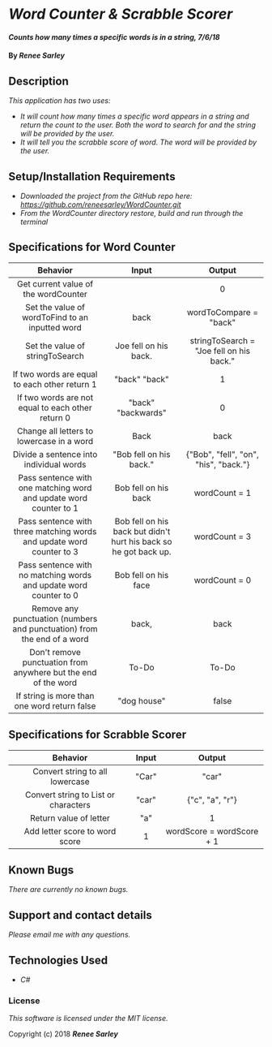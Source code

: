 # _Word Counter & Scrabble Scorer_

#### _Counts how many times a specific words is in a string, 7/6/18_

#### By _**Renee Sarley**_

## Description

_This application has two uses:_
* _It will count how many times a specific word appears in a string and return the count to the user. Both the word to search for and the string will be provided by the user._
* _It will tell you the scrabble score of word. The word will be provided by the user._

## Setup/Installation Requirements

* _Downloaded the project from the GitHub repo here: https://github.com/reneesarley/WordCounter.git_
* _From the WordCounter directory restore, build and run through the terminal_

## Specifications for Word Counter

|Behavior  |     Input     | Output|
|:----------:|:-------------:|:------:|
| Get current value of the wordCounter|  | 0 |
| Set the value of wordToFind to an inputted word | back  | wordToCompare = "back" |
| Set the value of stringToSearch| Joe fell on his back.  | stringToSearch = "Joe fell on his back."|
| If two words are equal to each other return 1| "back" "back" | 1 |
| If two words are not equal to each other return 0 | "back" "backwards" | 0 |
| Change all letters to lowercase in a word| Back | back|
| Divide a sentence into individual words | "Bob fell on his back." | {"Bob", "fell", "on", "his", "back."} |
| Pass sentence with one matching word and update word counter to 1| Bob fell on his back | wordCount = 1 |
| Pass sentence with three matching words and update word counter to 3| Bob fell on his back but didn't hurt his back so he got back up. | wordCount = 3 |
| Pass sentence with no matching words and update word counter to 0| Bob fell on his face | wordCount = 0 |
| Remove any punctuation (numbers and punctuation) from the end of a word | back, | back |
| Don't remove punctuation from anywhere but the end of the word | To-Do  | To-Do |
| If string is more than one word return false | "dog house" | false |

## Specifications for Scrabble Scorer

|Behavior  |     Input     | Output|
|:----------:|:-------------:|:------:|
| Convert string to all lowercase| "Car" | "car"|
| Convert string to List or characters| "car" | {"c", "a", "r"} |
| Return value of letter | "a"  | 1 |
| Add letter score to word score | 1 | wordScore = wordScore + 1 |

## Known Bugs

_There are currently no known bugs._

## Support and contact details

_Please email me with any questions._

## Technologies Used

* _C#_

### License

*This software is licensed under the MIT license.*

Copyright (c) 2018 **_Renee Sarley_**
